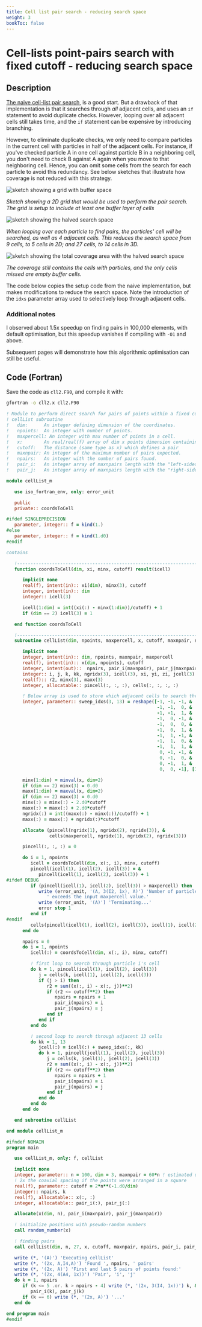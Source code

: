 ```yaml
---
title: Cell list pair search - reducing search space
weight: 3
bookToc: false
---
```


# Cell-lists point-pairs search with fixed cutoff - reducing search space

## Description
[The naive cell-list pair search](/worknotes/docs/useful/fixed-cutoff-cell-lists-pair-search/), is a good
start. But a drawback of that implementation is that it searches through *all* adjacent cells, and uses an `if`
statement to avoid duplicate checks. However, looping over all adjacent cells still takes time, and the `if`
statement can be expensive by introducing branching. 

However, to eliminate duplicate checks, we only need to compare particles in the current cell with particles
in half of the adjacent cells. For instance, if you've checked particle A in one cell against particle B in a
neighboring cell, you don't need to check B against A again when you move to that neighboring cell. Hence, you
can omit some cells from the search for each particle to avoid this redundancy. See below sketches that
illustrate how coverage is not reduced with this strategy.

![sketch showing a grid with buffer space](/worknotes/imgs/gridpic.png)

*Sketch showing a 2D grid that would be used to perform the pair search. The grid is setup to include at 
least one buffer layer of cells*

![sketch showing the halved search space](/worknotes/imgs/gridpic-searchexample.png)

*When looping over each particle to find pairs, the particles' cell will be searched, as well as 4 adjacent
cells. This reduces the search space from 9 cells, to 5 cells in 2D; and 27 cells, to 14 cells in 3D.*

![sketch showing the total coverage area with the halved search space](/worknotes/imgs/gridpic-coverage.png)

*The coverage still contains the cells with particles, and the only cells missed are empty buffer cells.*

The code below copies the setup code from the naive implementation, but makes modifications to reduce the
search space. Note the introduction of the `idxs` parameter array used to selectively loop through adjacent
cells.

### Additional notes

I observed about 1.5x speedup on finding pairs in 100,000 elements, with default optimisation, but this speedup
vanishes if compiling with `-O1` and above.

Subsequent pages will demonstrate how this algorithmic optimisation can still be useful.

## Code (Fortran)

Save the code as `cll2.F90`, and compile it with:

```bash
gfortran -o cll2.x cll2.F90
```

```fortran {linenos=false,style=tango}
! Module to perform direct search for pairs of points within a fixed cutoff.
! cellList subroutine
!   dim:      An integer defining dimension of the coordinates.
!   npoints:  An integer with number of points.
!   maxpercell: An integer with max number of points in a cell.
!   x:        An real/real(f) array of dim x points dimension containing the list of points to find pairs of.
!   cutoff:   The distance (same type as x) which defines a pair
!   maxnpair: An integer of the maximum number of pairs expected.
!   npairs:   An integer with the number of pairs found.
!   pair_i:   An integer array of maxnpairs length with the "left-sided" point in a pair.
!   pair_j:   An integer array of maxnpairs length with the "right-sided" point in a pair.

module cellList_m

   use iso_fortran_env, only: error_unit

   public
   private:: coordsToCell

#ifdef SINGLEPRECISION
   parameter, integer:: f = kind(1.)
#else
   parameter, integer:: f = kind(1.d0)
#endif

contains

   !---------------------------------------------------------------------------
   function coordsToCell(dim, xi, minx, cutoff) result(icell)

      implicit none
      real(f), intent(in):: xi(dim), minx(3), cutoff
      integer, intent(in):: dim
      integer:: icell(3)

      icell(1:dim) = int((xi(:) - minx(1:dim))/cutoff) + 1
      if (dim == 2) icell(3) = 1

   end function coordsToCell

   !---------------------------------------------------------------------------
   subroutine cellList(dim, npoints, maxpercell, x, cutoff, maxnpair, npairs, pair_i, pair_j)

      implicit none
      integer, intent(in):: dim, npoints, maxnpair, maxpercell
      real(f), intent(in):: x(dim, npoints), cutoff
      integer, intent(out)::  npairs, pair_i(maxnpair), pair_j(maxnpair)
      integer:: i, j, k, kk, ngridx(3), icell(3), xi, yi, zi, jcell(3)
      real(f):: r2, minx(3), maxx(3)
      integer, allocatable:: pincell(:, :, :), cells(:, :, :, :)

      ! Below array is used to store which adjacent cells to search through
      integer, parameter:: sweep_idxs(3, 13) = reshape([-1, -1, -1, &
                                                        -1, -1,  0, &
                                                        -1, -1,  1, &
                                                        -1,  0, -1, &
                                                        -1,  0,  0, &
                                                        -1,  0,  1, &
                                                        -1,  1, -1, &
                                                        -1,  1,  0, &
                                                        -1,  1,  1, &
                                                         0, -1, -1, &
                                                         0, -1,  0, &
                                                         0, -1,  1, &
                                                         0,  0, -1], [3, 13])

      minx(1:dim) = minval(x, dim=2)
      if (dim == 2) minx(3) = 0.d0
      maxx(1:dim) = maxval(x, dim=2)
      if (dim == 2) maxx(3) = 0.d0
      minx(:) = minx(:) - 2.d0*cutoff
      maxx(:) = maxx(:) + 2.d0*cutoff
      ngridx(:) = int((maxx(:) - minx(:))/cutoff) + 1
      maxx(:) = maxx(:) + ngridx(:)*cutoff

      allocate (pincell(ngridx(1), ngridx(2), ngridx(3)), &
                cells(maxpercell, ngridx(1), ngridx(2), ngridx(3)))

      pincell(:, :, :) = 0

      do i = 1, npoints
         icell = coordsToCell(dim, x(:, i), minx, cutoff)
         pincell(icell(1), icell(2), icell(3)) = &
            pincell(icell(1), icell(2), icell(3)) + 1
#ifdef DEBUG
         if (pincell(icell(1), icell(2), icell(3)) > maxpercell) then
            write (error_unit, '(A, 3(I2, 1x), A)') 'Number of particles in cell ', icell(1), icell(2), icell(3), &
               ' exceeds the input maxpercell value.'
            write (error_unit, '(A)') 'Terminating...'
            error stop 1
         end if
#endif
         cells(pincell(icell(1), icell(2), icell(3)), icell(1), icell(2), icell(3)) = i
      end do

      npairs = 0
      do i = 1, npoints
         icell(:) = coordsToCell(dim, x(:, i), minx, cutoff)

         ! first loop to search through particle i's cell
         do k = 1, pincell(icell(1), icell(2), icell(3))
            j = cells(k, icell(1), icell(2), icell(3))
            if (j > i) then
               r2 = sum((x(:, i) - x(:, j))**2)
               if (r2 <= cutoff**2) then
                  npairs = npairs + 1
                  pair_i(npairs) = i
                  pair_j(npairs) = j
               end if
            end if
         end do

         ! second loop to search through adjacent 13 cells
         do kk = 1, 13
            jcell(:) = icell(:) + sweep_idxs(:, kk)
            do k = 1, pincell(jcell(1), jcell(2), jcell(3))
               j = cells(k, jcell(1), jcell(2), jcell(3))
               r2 = sum((x(:, i) - x(:, j))**2)
               if (r2 <= cutoff**2) then
                  npairs = npairs + 1
                  pair_i(npairs) = i
                  pair_j(npairs) = j
               end if
            end do
         end do
      end do

   end subroutine cellList

end module cellList_m

#ifndef NOMAIN
program main

   use cellList_m, only: f, cellList

   implicit none
   integer, parameter:: n = 100, dim = 3, maxnpair = 60*n ! estimated using
   ! 2x the coaxial spacing if the points were arranged in a square
   real(f), parameter:: cutoff = 2*n**(-1.d0/dim)
   integer:: npairs, k
   real(f), allocatable:: x(:, :)
   integer, allocatable:: pair_i(:), pair_j(:)

   allocate(x(dim, n), pair_i(maxnpair), pair_j(maxnpair))

   ! initialize positions with pseudo-random numbers
   call random_number(x)

   ! finding pairs
   call cellList(dim, n, 27, x, cutoff, maxnpair, npairs, pair_i, pair_j)

   write (*, '(A)') 'Executing cellList'
   write (*, '(2x, A,I4,A)') 'Found ', npairs, ' pairs'
   write (*, '(2x, A)') 'First and last 5 pairs of points found:'
   write (*, '(2x, 4(A4, 1x))') 'Pair', 'i', 'j'
   do k = 1, npairs
      if (k <= 5 .or. k > npairs - 4) write (*, '(2x, 3(I4, 1x))') k, &
         pair_i(k), pair_j(k)
      if (k == 6) write (*, '(2x, A)') '...'
   end do

end program main
#endif
```